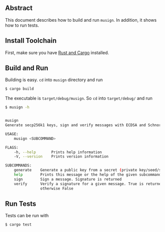 ## Abstract

This document describes how to build and run `musign`.
In addition, it shows how to run tests.

## Install Toolchain

First, make sure you have [Rust and Cargo](https://doc.rust-lang.org/cargo/getting-started/installation.html) installed.

## Build and Run

Building is easy. `cd` into `musign` directory and run 

```bash
$ cargo build
```

The executable is `target/debug/musign`. So `cd` into `target/debug/` and run 
```bash
$ musign -h


musign 
Generate secp256k1 keys, sign and verify messages with ECDSA and Schnorr

USAGE:
    musign <SUBCOMMAND>

FLAGS:
    -h, --help       Prints help information
    -V, --version    Prints version information

SUBCOMMANDS:
    generate    Generate a public key from a secret (private key/seed/secret key)
    help        Prints this message or the help of the given subcommand(s)
    sign        Sign a message. Signature is returned
    verify      Verify a signature for a given message. True is returned for a valid signature
                otherwise False
```

## Run Tests 

Tests can be run with

```bash
$ cargo test
```
